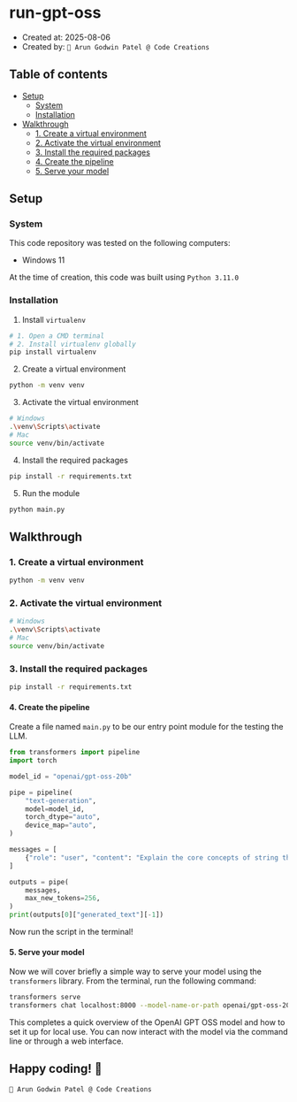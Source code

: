 # run-gpt-oss

- Created at: 2025-08-06
- Created by: `🐢 Arun Godwin Patel @ Code Creations`

## Table of contents

- [Setup](#setup)
  - [System](#system)
  - [Installation](#installation)
- [Walkthrough](#walkthrough)
  - [1. Create a virtual environment](#1-create-a-virtual-environment)
  - [2. Activate the virtual environment](#2-activate-the-virtual-environment)
  - [3. Install the required packages](#3-install-the-required-packages)
  - [4. Create the pipeline](#4-create-the-pipeline)
  - [5. Serve your model](#5-serve-your-model)

## Setup

### System

This code repository was tested on the following computers:

- Windows 11

At the time of creation, this code was built using `Python 3.11.0`

### Installation

1. Install `virtualenv`

```bash
# 1. Open a CMD terminal
# 2. Install virtualenv globally
pip install virtualenv
```

2. Create a virtual environment

```bash
python -m venv venv
```

3. Activate the virtual environment

```bash
# Windows
.\venv\Scripts\activate
# Mac
source venv/bin/activate
```

4. Install the required packages

```bash
pip install -r requirements.txt
```

5. Run the module

```bash
python main.py
```

## Walkthrough

### 1. Create a virtual environment

```bash
python -m venv venv
```

### 2. Activate the virtual environment

```bash
# Windows
.\venv\Scripts\activate
# Mac
source venv/bin/activate
```

### 3. Install the required packages

```bash
pip install -r requirements.txt
```

#### 4. Create the pipeline

Create a file named `main.py` to be our entry point module for the testing the LLM.

```python
from transformers import pipeline
import torch

model_id = "openai/gpt-oss-20b"

pipe = pipeline(
    "text-generation",
    model=model_id,
    torch_dtype="auto",
    device_map="auto",
)

messages = [
    {"role": "user", "content": "Explain the core concepts of string theory in 3 bullet points."},
]

outputs = pipe(
    messages,
    max_new_tokens=256,
)
print(outputs[0]["generated_text"][-1])
```

Now run the script in the terminal!

#### 5. Serve your model

Now we will cover briefly a simple way to serve your model using the `transformers` library. From the terminal, run the following command:

```bash
transformers serve
transformers chat localhost:8000 --model-name-or-path openai/gpt-oss-20b
```

This completes a quick overview of the OpenAI GPT OSS model and how to set it up for local use. You can now interact with the model via the command line or through a web interface.

## Happy coding! 🚀

```bash
🐢 Arun Godwin Patel @ Code Creations
```
